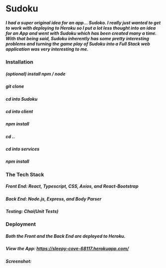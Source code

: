 # Sudoku

##### I had a super original idea for an app... Sudoko. I really just wanted to get to work with deploying to Heroku so I put a lot less thought into an idea for an App and went with Sudoku which has been created many a time. With that being said, Sudoku inherently has some pretty interesting problems and turning the game play of Sudoku into a Full Stack web application was very interesting to me.

### Installation
##### (optional) install npm / node
##### git clone
##### cd into Sudoku
##### cd into client
##### npm install
##### cd ..
##### cd into services
##### npm install

### The Tech Stack
##### Front End: React, Typescript, CSS, Axios, and React-Bootstrap
##### Back End: Node.js, Express, and Body Parser
##### Testing: Chai(Unit Tests)

### Deployment
##### Both the Front and the Back End are deployed to Heroku.
##### View the App: https://sleepy-cove-68117.herokuapp.com/

##### Screenshot:

